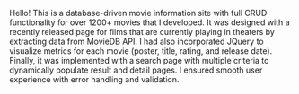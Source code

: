 Hello! This is a database-driven movie information site with full CRUD functionality for over 1200+ movies that I developed. It was designed with a recently released page for films that are currently playing in theaters by extracting data from MovieDB API. I had also incorporated JQuery to visualize metrics for each movie (poster, title, rating, and release date). Finally, it was implemented with a search page with multiple criteria to dynamically populate result and detail pages. I ensured smooth user experience with error handling and validation.
